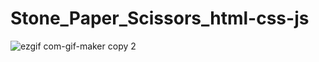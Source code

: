 # Stone_Paper_Scissors_html-css-js

![ezgif com-gif-maker copy 2](https://github.com/cihanbagriyanik/Stone_Paper_Scissors_html-css-js/assets/132518854/0ddf4dcc-d874-493b-8726-fc2f65ad2b99)

